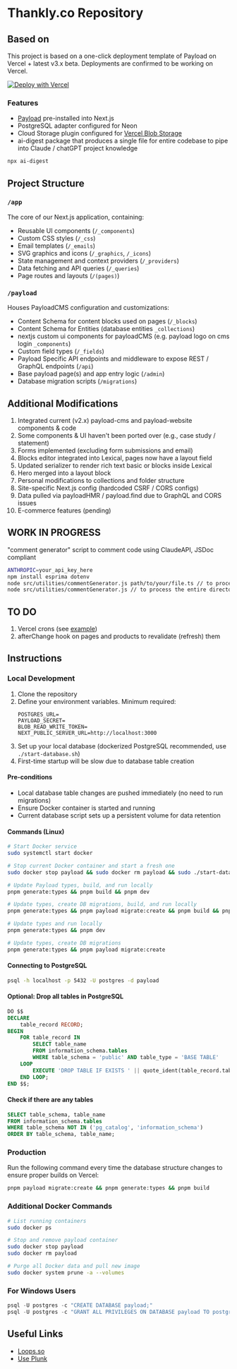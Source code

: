 # Thankly.co Repository

## Based on

This project is based on a one-click deployment template of Payload on Vercel + latest v3.x beta. Deployments are confirmed to be working on Vercel.

[![Deploy with Vercel](https://vercel.com/button)](https://vercel.com/new/clone?repository-url=https%3A%2F%2Fgithub.com%2Fpayloadcms%2Fvercel-deploy-payload-postgres&project-name=payload-project&env=PAYLOAD_SECRET&build-command=pnpm%20run%20ci&stores=%5B%7B%22type%22%3A%22postgres%22%7D%2C%7B%22type%22%3A%22blob%22%7D%5D)

### Features

- [Payload](https://github.com/payloadcms/payload) pre-installed into Next.js
- PostgreSQL adapter configured for Neon
- Cloud Storage plugin configured for [Vercel Blob Storage](https://vercel.com/docs/storage/vercel-blob)
- ai-digest package that produces a single file for entire codebase to pipe into Claude / chatGPT project knowledge

```bash
npx ai-digest
```

## Project Structure

### `/app`

The core of our Next.js application, containing:

- Reusable UI components (`/_components`)
- Custom CSS styles (`/_css`)
- Email templates (`/_emails`)
- SVG graphics and icons (`/_graphics`, `/_icons`)
- State management and context providers (`/_providers`)
- Data fetching and API queries (`/_queries`)
- Page routes and layouts (`/(pages)`)

### `/payload`

Houses PayloadCMS configuration and customizations:

- Content Schema for content blocks used on pages (`/_blocks`)
- Content Schema for Entities (database entities `_collections`)
- nextjs custom ui components for payloadCMS (e.g. payload logo on cms login `_components`)
- Custom field types (`/_fields`)
- Payload Specific API endpoints and middleware to expose REST / GraphQL endpoints (`/api`)
- Base payload page(s) and app entry logic (`/admin`)
- Database migration scripts (`/migrations`)

## Additional Modifications

1. Integrated current (v2.x) payload-cms and payload-website components & code
2. Some components & UI haven't been ported over (e.g., case study / statement)
3. Forms implemented (excluding form submissions and email)
4. Blocks editor integrated into Lexical, pages now have a layout field
5. Updated serializer to render rich text basic or blocks inside Lexical
6. Hero merged into a layout block
7. Personal modifications to collections and folder structure
8. Site-specific Next.js config (hardcoded CSRF / CORS configs)
9. Data pulled via payloadHMR / payload.find due to GraphQL and CORS issues
10. E-commerce features (pending)

## WORK IN PROGRESS

"comment generator" script to comment code using ClaudeAPI, JSDoc compliant

```bash
ANTHROPIC=your_api_key_here
npm install esprima dotenv
node src/utilities/commentGenerator.js path/to/your/file.ts // to process a single file
node src/utilities/commentGenerator.js // to process the entire directory
```

## TO DO

1. Vercel crons (see [example](https://github.com/vercel/examples/blob/main/solutions/cron/vercel.json))
2. afterChange hook on pages and products to revalidate (refresh) them

## Instructions

### Local Development

1. Clone the repository
2. Define your environment variables. Minimum required:
   ```
   POSTGRES_URL=
   PAYLOAD_SECRET=
   BLOB_READ_WRITE_TOKEN=
   NEXT_PUBLIC_SERVER_URL=http://localhost:3000
   ```
3. Set up your local database (dockerized PostgreSQL recommended, use `./start-database.sh`)
4. First-time startup will be slow due to database table creation

#### Pre-conditions

- Local database table changes are pushed immediately (no need to run migrations)
- Ensure Docker container is started and running
- Current database script sets up a persistent volume for data retention

#### Commands (Linux)

```bash
# Start Docker service
sudo systemctl start docker

# Stop current Docker container and start a fresh one
sudo docker stop payload && sudo docker rm payload && sudo ./start-database.sh

# Update Payload types, build, and run locally
pnpm generate:types && pnpm build && pnpm dev

# Update types, create DB migrations, build, and run locally
pnpm generate:types && pnpm payload migrate:create && pnpm build && pnpm dev

# Update types and run locally
pnpm generate:types && pnpm dev

# Update types, create DB migrations
pnpm generate:types && pnpm payload migrate:create
```

#### Connecting to PostgreSQL

```bash
psql -h localhost -p 5432 -U postgres -d payload
```

#### Optional: Drop all tables in PostgreSQL

```sql
DO $$
DECLARE
    table_record RECORD;
BEGIN
    FOR table_record IN
        SELECT table_name
        FROM information_schema.tables
        WHERE table_schema = 'public' AND table_type = 'BASE TABLE'
    LOOP
        EXECUTE 'DROP TABLE IF EXISTS ' || quote_ident(table_record.table_name) || ' CASCADE';
    END LOOP;
END $$;
```

#### Check if there are any tables

```sql
SELECT table_schema, table_name
FROM information_schema.tables
WHERE table_schema NOT IN ('pg_catalog', 'information_schema')
ORDER BY table_schema, table_name;
```

### Production

Run the following command every time the database structure changes to ensure proper builds on Vercel:

```bash
pnpm payload migrate:create && pnpm generate:types && pnpm build
```

### Additional Docker Commands

```bash
# List running containers
sudo docker ps

# Stop and remove payload container
sudo docker stop payload
sudo docker rm payload

# Purge all Docker data and pull new image
sudo docker system prune -a --volumes
```

### For Windows Users

```powershell
psql -U postgres -c "CREATE DATABASE payload;"
psql -U postgres -c "GRANT ALL PRIVILEGES ON DATABASE payload TO postgres;"
```

## Useful Links

- [Loops.so](https://loops.so/)
- [Use Plunk](https://app.useplunk.com/events)
